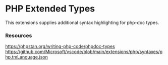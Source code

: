 # PHP Extended Types

This extensions supplies additional syntax highlighting for php-doc types.

### Resources
https://phpstan.org/writing-php-code/phpdoc-types
https://github.com/Microsoft/vscode/blob/main/extensions/php/syntaxes/php.tmLanguage.json
